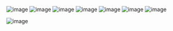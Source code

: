 ![image](https://github.com/user-attachments/assets/adeb1130-c070-4472-a7ef-805cefd5580a) ![image](https://github.com/user-attachments/assets/d21235f9-9232-4fe5-8cf5-5a0c4dc75320) ![image](https://github.com/user-attachments/assets/ff9de5a5-6946-4bf2-a373-dd2f760f4965) ![image](https://github.com/user-attachments/assets/0b3b67e2-461e-49f3-957c-79cbda076bd6) ![image](https://github.com/user-attachments/assets/e7231ac6-1589-45c6-b84d-736d83b33dee) ![image](https://github.com/user-attachments/assets/f7bf5538-6b48-42d4-99d4-be5f06ea843d) ![image](https://github.com/user-attachments/assets/6d5bfde0-bb49-4bd1-9251-6cc63cad8641) 

![image](https://github.com/user-attachments/assets/db5ce5aa-dd1d-48c1-8f1c-445e0d2b0d84) 





 
 

